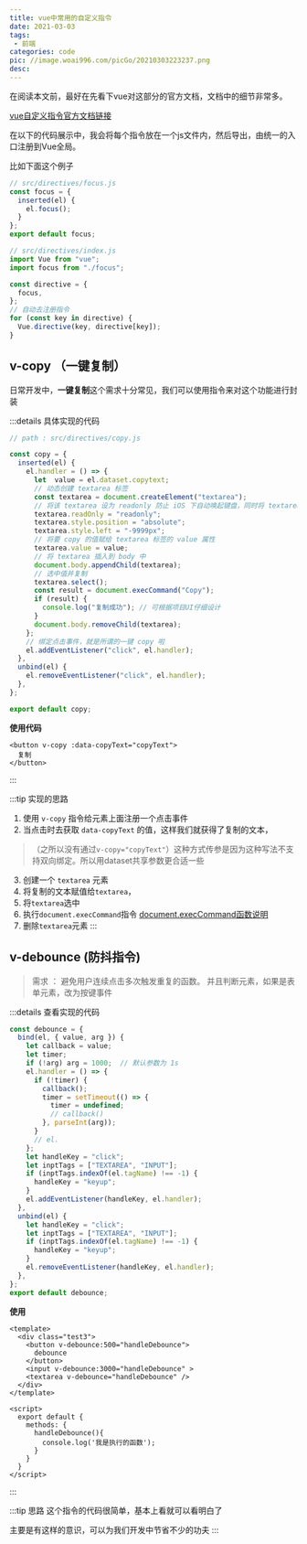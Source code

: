 ```yaml
---
title: vue中常用的自定义指令
date: 2021-03-03
tags:
 - 前端
categories: code
pic: //image.woai996.com/picGo/20210303223237.png
desc: 
---
```



在阅读本文前，最好在先看下vue对这部分的官方文档，文档中的细节非常多。

[vue自定义指令官方文档链接](https://cn.vuejs.org/v2/guide/custom-directive.html)

在以下的代码展示中，我会将每个指令放在一个js文件内，然后导出，由统一的入口注册到Vue全局。

比如下面这个例子

```js
// src/directives/focus.js
const focus = {
  inserted(el) {
    el.focus();
  }
};
export default focus;
```
```js
// src/directives/index.js
import Vue from "vue";
import focus from "./focus";

const directive = {
  focus,
};
// 自动去注册指令
for (const key in directive) {
  Vue.directive(key, directive[key]);
}
```


## v-copy （一键复制）
日常开发中，**一键复制**这个需求十分常见，我们可以使用指令来对这个功能进行封装

:::details 具体实现的代码

```js 
// path : src/directives/copy.js

const copy = {
  inserted(el) {
    el.handler = () => {
      let  value = el.dataset.copytext;
      // 动态创建 textarea 标签
      const textarea = document.createElement("textarea");
      // 将该 textarea 设为 readonly 防止 iOS 下自动唤起键盘，同时将 textarea 移出可视区域
      textarea.readOnly = "readonly";
      textarea.style.position = "absolute";
      textarea.style.left = "-9999px";
      // 将要 copy 的值赋给 textarea 标签的 value 属性
      textarea.value = value;
      // 将 textarea 插入到 body 中
      document.body.appendChild(textarea);
      // 选中值并复制
      textarea.select();
      const result = document.execCommand("Copy");
      if (result) {
        console.log("复制成功"); // 可根据项目UI仔细设计
      }
      document.body.removeChild(textarea);
    };
    // 绑定点击事件，就是所谓的一键 copy 啦
    el.addEventListener("click", el.handler);
  },
  unbind(el) {
    el.removeEventListener("click", el.handler);
  },
};

export default copy;
```
**使用代码**

```vue
<button v-copy :data-copyText="copyText">
  复制
</button>
```
:::

:::tip 实现的思路
1. 使用 `v-copy` 指令给元素上面注册一个点击事件
2. 当点击时去获取 `data-copyText` 的值，这样我们就获得了复制的文本，
>（之所以没有通过`v-copy="copyText"`）这种方式传参是因为这种写法不支持双向绑定。所以用dataset共享参数更合适一些
3. 创建一个 `textarea` 元素
4. 将复制的文本赋值给`textarea`，
5. 将`textarea`选中
6. 执行`document.execCommand`指令  [document.execCommand函数说明](https://www.w3cschool.cn/javascript/javascript-execcommand.html)
7. 删除`textarea`元素
:::


## v-debounce (防抖指令)

> 需求 ： 避免用户连续点击多次触发重复的函数。 并且判断元素，如果是表单元素，改为按键事件


:::details 查看实现的代码

```js
const debounce = {
  bind(el, { value, arg }) {
    let callback = value;
    let timer;
    if (!arg) arg = 1000;  // 默认参数为 1s
    el.handler = () => {
      if (!timer) {
        callback();
        timer = setTimeout(() => {
          timer = undefined;
          // callback()
        }, parseInt(arg));
      }
      // el.
    };
    let handleKey = "click";
    let inptTags = ["TEXTAREA", "INPUT"];
    if (inptTags.indexOf(el.tagName) !== -1) {
      handleKey = "keyup";
    }
    el.addEventListener(handleKey, el.handler);
  },
  unbind(el) {
    let handleKey = "click";
    let inptTags = ["TEXTAREA", "INPUT"];
    if (inptTags.indexOf(el.tagName) !== -1) {
      handleKey = "keyup";
    }
    el.removeEventListener(handleKey, el.handler);
  },
};
export default debounce;

```

**使用**
```vue
<template>
  <div class="test3">
    <button v-debounce:500="handleDebounce">
      debounce
    </button>
    <input v-debounce:3000="handleDebounce" > 
    <textarea v-debounce="handleDebounce" /> 
  </div>
</template>

<script>
  export default {
    methods: {
      handleDebounce(){
        console.log('我是执行的函数');
      }
    }
  }
</script>

```
:::

:::tip 思路
这个指令的代码很简单，基本上看就可以看明白了

主要是有这样的意识，可以为我们开发中节省不少的功夫
:::